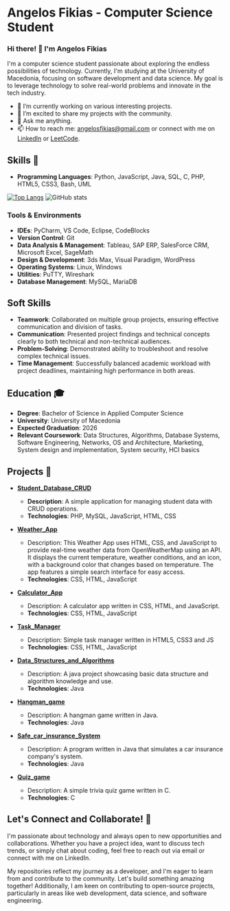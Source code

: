 # Angelos Fikias - Computer Science Student

### Hi there! 👋 I'm Angelos Fikias

I'm a computer science student passionate about exploring the endless possibilities of technology. Currently, I'm studying at the University of Macedonia, focusing on software development and data science. My goal is to leverage technology to solve real-world problems and innovate in the tech industry.

- 🌱 I’m currently working on various interesting projects.
- 🔭 I’m excited to share my projects with the community.
- 💬 Ask me anything.
- 📫 How to reach me: [angelosfikias@gmail.com](mailto:angelosfikias@gmail.com) or connect with me on [LinkedIn](https://www.linkedin.com/in/angelos-fikias-bb2761294/) or [LeetCode](https://leetcode.com/u/angelosfikias/).

## Skills 🚀
- **Programming Languages**: Python, JavaScript, Java, SQL, C, PHP, HTML5, CSS3, Bash, UML

[![Top Langs](https://github-readme-stats.vercel.app/api/top-langs/?username=AngelosFikias0&layout=compact&theme=cobalt)](https://github.com/AngelosFikias0/github-readme-stats)
![GitHub stats](https://github-readme-stats.vercel.app/api?username=AngelosFikias0&theme=dark&show)

### Tools & Environments
- **IDEs**: PyCharm, VS Code, Eclipse, CodeBlocks
- **Version Control**: Git
- **Data Analysis & Management**: Tableau, SAP ERP, SalesForce CRM, Microsoft Excel, SageMath
- **Design & Development**: 3ds Max, Visual Paradigm, WordPress
- **Operating Systems**: Linux, Windows
- **Utilities**: PuTTY, Wireshark
- **Database Management**: MySQL, MariaDB

## Soft Skills

- **Teamwork**: Collaborated on multiple group projects, ensuring effective communication and division of tasks.
- **Communication**: Presented project findings and technical concepts clearly to both technical and non-technical audiences.
- **Problem-Solving**: Demonstrated ability to troubleshoot and resolve complex technical issues.
- **Time Management**: Successfully balanced academic workload with project deadlines, maintaining high performance in both areas.

## Education 🎓

- **Degree**: Bachelor of Science in Applied Computer Science
- **University**: University of Macedonia
- **Expected Graduation**: 2026
- **Relevant Coursework**: Data Structures, Algorithms, Database Systems, Software Engineering, Networks, OS and Architecture, Marketing, System design and implementation, System security, HCI basics

## Projects 🌟

- **[Student_Database_CRUD](https://github.com/AngelosFikias0/Student_Database_CRUD)**
  - **Description**: A simple application for managing student data with CRUD operations.
  - **Technologies**: PHP, MySQL, JavaScript, HTML, CSS

- **[Weather_App](https://github.com/AngelosFikias0/Weather_App)**
  - Description: This Weather App uses HTML, CSS, and JavaScript to provide real-time weather data from OpenWeatherMap using an API. It displays the current temperature, weather conditions, and an icon, with a background color that changes based on temperature. The app features a simple search interface for easy access.
  - **Technologies**: CSS, HTML, JavaScript

- **[Calculator_App](https://github.com/AngelosFikias0/Calculator_App)**
  - Description: A calculator app written in CSS, HTML, and JavaScript.
  - **Technologies**: CSS, HTML, JavaScript

- **[Task_Manager](https://github.com/AngelosFikias0/Task_Manager)**
  - Description: Simple task manager written in HTML5, CSS3 and JS
  - **Technologies**: CSS, HTML, JavaScript

- **[Data_Structures_and_Algorithms](https://github.com/AngelosFikias0/Data_Structures_and_Algorithms)**
  - Description: A java project showcasing basic data structure and algorithm knowledge and use.
  - **Technologies**: Java
  
- **[Hangman_game](https://github.com/AngelosFikias0/Hangman_game)**
  - Description: A hangman game written in Java.
  - **Technologies**: Java

- **[Safe_car_insurance_System](https://github.com/AngelosFikias0/Safe_car_insurance_System)**
  - Description: A program written in Java that simulates a car insurance company's system.
  - **Technologies**: Java

- **[Quiz_game](https://github.com/AngelosFikias0/Quiz_game)**
  - Description: A simple trivia quiz game written in C.
  - **Technologies**: C

## Let's Connect and Collaborate! 🤝

I'm passionate about technology and always open to new opportunities and collaborations. Whether you have a project idea, want to discuss tech trends, or simply chat about coding, feel free to reach out via email or connect with me on LinkedIn.

My repositories reflect my journey as a developer, and I'm eager to learn from and contribute to the community. Let's build something amazing together! Additionally, I am keen on contributing to open-source projects, particularly in areas like web development, data science, and software engineering.
